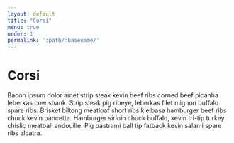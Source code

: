 ```yaml
---
layout: default
title: "Corsi"
menu: true
order: 1
permalink: ':path/:basename/'
---
```


# Corsi

Bacon ipsum dolor amet strip steak kevin beef ribs corned beef picanha leberkas cow shank. Strip steak pig ribeye, leberkas filet mignon buffalo spare ribs. Brisket biltong meatloaf short ribs kielbasa hamburger beef ribs chuck kevin pancetta. Hamburger sirloin chuck buffalo, kevin tri-tip turkey chislic meatball andouille. Pig pastrami ball tip fatback kevin salami spare ribs alcatra.
